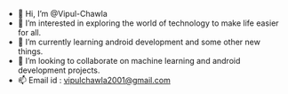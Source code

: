 - 👋 Hi, I’m @Vipul-Chawla
- 👀 I’m interested in exploring the world of technology to make life easier for all. 
- 🌱 I’m currently learning android development and some other new things.
- 💞️ I’m looking to collaborate on machine learning and android development projects. 
- 📫 Email id : vipulchawla2001@gmail.com 

<!---
Vipul-Chawla/Vipul-Chawla is a ✨ special ✨ repository because its `README.md` (this file) appears on your GitHub profile.
You can click the Preview link to take a look at your changes.
--->
